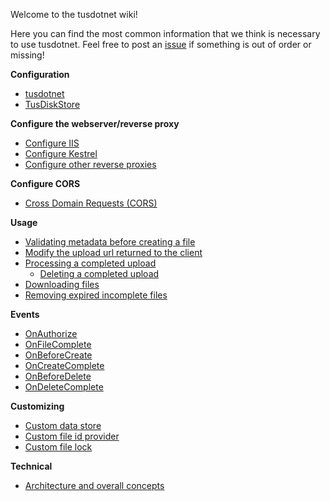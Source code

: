 Welcome to the tusdotnet wiki! 

Here you can find the most common information that we think is necessary to use tusdotnet. Feel free to post an [issue](https://github.com/tusdotnet/tusdotnet/issues/new) if something is out of order or missing!

**Configuration**
* [tusdotnet](https://github.com/tusdotnet/tusdotnet/wiki/Configure-tusdotnet)
* [TusDiskStore](https://github.com/tusdotnet/tusdotnet/wiki/Configure-tusdiskstore)

**Configure the webserver/reverse proxy**
* [Configure IIS](https://github.com/tusdotnet/tusdotnet/wiki/Configure-IIS)
* [Configure Kestrel](https://github.com/tusdotnet/tusdotnet/wiki/Configure-Kestrel)
* [Configure other reverse proxies](https://github.com/tusdotnet/tusdotnet/wiki/Configure-other-reverse-proxies)

**Configure CORS**
* [Cross Domain Requests (CORS)](https://github.com/tusdotnet/tusdotnet/wiki/Cross-domain-requests-(CORS))

**Usage**
* [Validating metadata before creating a file](https://github.com/tusdotnet/tusdotnet/wiki/OnBeforeCreate-event)
* [Modify the upload url returned to the client](https://github.com/tusdotnet/tusdotnet/wiki/Modify-the-upload-url-returned-to-the-client)
* [Processing a completed upload](https://github.com/tusdotnet/tusdotnet/wiki/Processing-a-file-once-the-file-upload-is-complete)
    * [Deleting a completed upload](https://github.com/tusdotnet/tusdotnet/wiki/Deleting-processed-files-when-upload-is-complete)
* [Downloading files](https://github.com/tusdotnet/tusdotnet/wiki/Downloading-files)
* [Removing expired incomplete files](https://github.com/tusdotnet/tusdotnet/wiki/Removing-expired-incomplete-files)

**Events**
* [OnAuthorize](https://github.com/tusdotnet/tusdotnet/wiki/OnAuthorizeAsync-event)
* [OnFileComplete](https://github.com/tusdotnet/tusdotnet/wiki/Processing-a-file-once-the-file-upload-is-complete)
* [OnBeforeCreate](https://github.com/tusdotnet/tusdotnet/wiki/OnBeforeCreate-event)
* [OnCreateComplete](https://github.com/tusdotnet/tusdotnet/wiki/OnCreateComplete-event)
* [OnBeforeDelete](https://github.com/tusdotnet/tusdotnet/wiki/OnBeforeDelete-event)
* [OnDeleteComplete](https://github.com/tusdotnet/tusdotnet/wiki/OnDeleteComplete-event)


**Customizing**
* [Custom data store](https://github.com/tusdotnet/tusdotnet/wiki/Custom-data-store)
* [Custom file id provider](https://github.com/smatsson/tusdotnet/wiki/Custom-File-Id-Provider)
* [Custom file lock](https://github.com/smatsson/tusdotnet/wiki/Custom-File-Lock)

**Technical**
* [Architecture and overall concepts](https://github.com/tusdotnet/tusdotnet/wiki/Architecture-and-overall-concepts)
